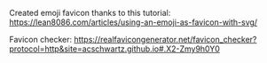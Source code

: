 Created emoji favicon thanks to this tutorial:
https://lean8086.com/articles/using-an-emoji-as-favicon-with-svg/

Favicon checker:
https://realfavicongenerator.net/favicon_checker?protocol=http&site=acschwartz.github.io#.X2-Zmy9h0Y0